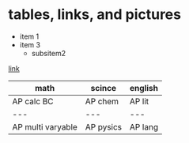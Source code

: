 # tables, links, and pictures

* item 1
* item 3
    * subsitem2

[link](apsva.us)

| math | scince | english |
| ------ | -------- | --------- |
| AP calc BC | AP chem | AP lit |
| --- | --- | --- |
| AP multi varyable | AP pysics | AP lang | 
